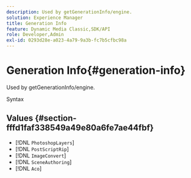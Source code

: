 ```yaml
---
description: Used by getGenerationInfo/engine.
solution: Experience Manager
title: Generation Info
feature: Dynamic Media Classic,SDK/API
role: Developer,Admin
exl-id: 0293d28e-a023-4a79-9a3b-fc7b5cfbc98a
---
```

# Generation Info{#generation-info}

Used by getGenerationInfo/engine.

 Syntax 

## Values {#section-fffd1faf338549a49e80a6fe7ae44fbf}

* [!DNL `PhotoshopLayers`] 
* [!DNL `PostScriptRip`] 
* [!DNL `ImageConvert`] 
* [!DNL `SceneAuthoring`] 
* [!DNL `Aco`]
